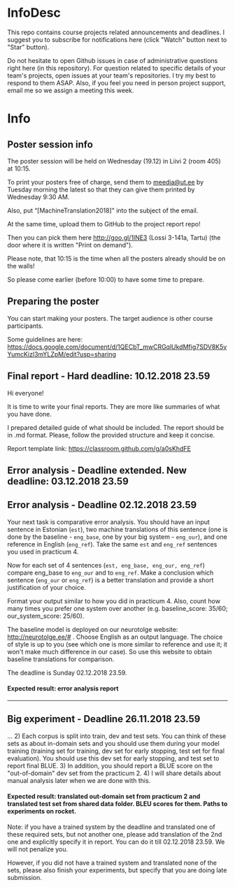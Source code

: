 # InfoDesc
This repo contains course projects related announcements and deadlines. I suggest you to subscribe for notifications here (click "Watch" button next to "Star" button).

Do not hesitate to open Github issues in case of administrative questions right here (in this repository). For question related to specific details of your team's projects, open issues at your team's repositories. I try my best to respond to them ASAP. Also, if you feel you need in person project support, email me so we assign a meeting this week. 

# Info
## Poster session info
The poster session will be held on Wednesday (19.12) in Liivi 2 (room 405) at 10:15.

To print your posters free of charge, send them to meedia@ut.ee by Tuesday morning the latest so that they can give them printed by Wednesday 9:30 AM. 

Also, put “[MachineTranslation2018]" into the subject of the email.

At the same time, upload them to GitHub to the project report repo!

Then you can pick them here http://goo.gl/1lNE3 (Lossi 3-141a, Tartu) (the door where it is written "Print on demand").

Please note, that 10:15 is the time when all the posters already should be on the walls! 

So please come earlier (before 10:00) to have some time to prepare.

## Preparing the poster
You can start making your posters. The target audience is other course participants.  

Some guidelines are here:
https://docs.google.com/document/d/1QECbT_mwCRGqlUkdMfig7SDV8K5vYumcKizl3mYLZpM/edit?usp=sharing

## Final report - Hard deadline: 10.12.2018 23.59
Hi everyone!

It is time to write your final reports. They are more like summaries of what you have done.

I prepared detailed guide of what should be included. The report should be in .md format. Please, follow the provided structure and keep it concise.

Report template link: https://classroom.github.com/g/a0sKhdFE

## Error analysis - Deadline extended. New deadline: 03.12.2018 23.59

## Error analysis - Deadline 02.12.2018 23.59
Your next task is comparative error analysis. You should have an input sentence in Estonian (`est`), two machine translations of this sentence (one is done by the baseline - `eng_base`, one by your big system - `eng_our`), and one reference in English (`eng_ref`). Take the same `est` and `eng_ref` sentences you used in practicum 4.

Now for each set of 4 sentences (`est, eng_base, eng_our, eng_ref`) compare eng_base to `eng_our` and to `eng_ref`. Make a conclusion which sentence (`eng_our` or `eng_ref`) is a better translation and provide a short justification of your choice. 

Format your output similar to how you did in practicum 4. Also, count how many times you prefer one system over another (e.g. baseline_score: 35/60; our_system_score: 25/60).

The baseline model is deployed on our neurotolge website: http://neurotolge.ee/# . Choose English as an output language. The choice of style is up to you (see which one is more similar to reference and use it; it won't make much difference in our case). So use this website to obtain baseline translations for comparison.

The deadline is Sunday 02.12.2018 23.59. 

#### Expected result: error analysis report
--- 
## Big experiment - Deadline 26.11.2018 23.59
...
2) Each corpus is split into train, dev and test sets. You can think of these sets as about in-domain sets and you should use them during your model training (training set for training, dev set for early stopping, test set for final evaluation). You should use this dev set for early stopping, and test set to report final BLUE. 
3) In addition, you should report a BLUE score on the "out-of-domain" dev set from the practicum 2.
4) I will share details about manual analysis later when we are done with this.

#### Expected result: translated out-domain set from practicum 2 and translated test set from shared data folder. BLEU scores for them. Paths to experiments on rocket.  
Note: if you have a trained system by the deadline and translated one of these required sets, but not another one, please add translation of the 2nd one and explicitly specify it in report. You can do it till 02.12.2018 23.59. We will not penalize you.

However, if you did not have a trained system and translated none of the sets, please also finish your experiments, but specify that you are doing late submission.
